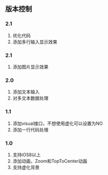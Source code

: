 ## 版本控制

### 2.1
1. 优化代码
2. 添加多行输入显示效果

### 2.1
1. 添加图片显示效果

### 2.0
1. 添加文本输入
2. 对多文本数据处理

### 1.1
1. 添加visual接口，不想使用虚化可以设置为NO
2. 添加一行代码处理

### 1.0
1. 支持iOS8以上
2. 添加动画，Zoom和TopToCenter动画
3. 支持虚化背景


